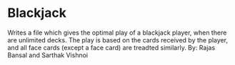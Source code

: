 # Blackjack

Writes a file which gives the optimal play of a blackjack player, when there are unlimited decks. The play is based on the cards received by the player, and all face cards (except a face card) are treadted similarly.
By: Rajas Bansal and Sarthak Vishnoi

